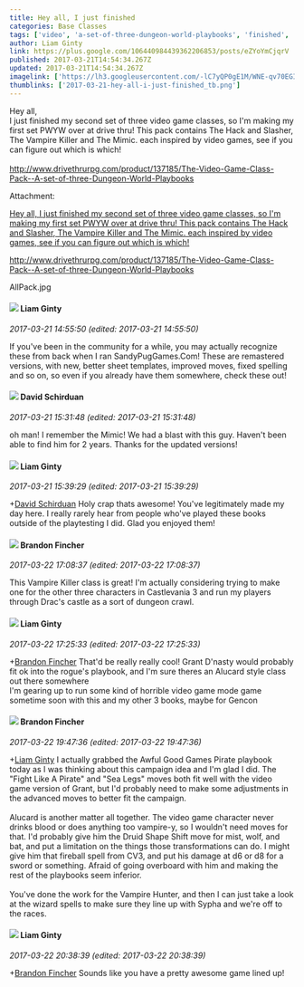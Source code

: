 ```yaml
---
title: Hey all, I just finished
categories: Base Classes
tags: ['video', 'a-set-of-three-dungeon-world-playbooks', 'finished', 'second']
author: Liam Ginty
link: https://plus.google.com/106440984439362206853/posts/eZYoYmCjqrV
published: 2017-03-21T14:54:34.267Z
updated: 2017-03-21T14:54:34.267Z
imagelink: ['https://lh3.googleusercontent.com/-lC7yQP0gE1M/WNE-qv70EGI/AAAAAAAAAoQ/zWCmdAVh0GkcGnPc8r8YV0kY2GFdpjDQgCJoC/w900-h1141/AllPack.jpg']
thumblinks: ['2017-03-21-hey-all-i-just-finished_tb.png']
---
```


Hey all,<br />I just finished my second set of three video game classes, so I&#39;m making my first set PWYW over at drive thru! This pack contains The Hack and Slasher, The Vampire Killer and The Mimic. each inspired by video games, see if you can figure out which is which!<br /><br /><a href="http://www.drivethrurpg.com/product/137185/The-Video-Game-Class-Pack--A-set-of-three-Dungeon-World-Playbooks" class="ot-anchor">http://www.drivethrurpg.com/product/137185/The-Video-Game-Class-Pack--A-set-of-three-Dungeon-World-Playbooks</a>


Attachment:

<a href='https://plus.google.com/photos/106440984439362206853/albums/6399965448403224417/6399965449612955746?sqi=100084733231320276299&sqsi=55379595-98b4-44a1-92bf-a8a8758d88f4'>Hey all,
I just finished my second set of three video game classes, so I'm making my first set PWYW over at drive thru! This pack contains The Hack and Slasher, The Vampire Killer and The Mimic. each inspired by video games, see if you can figure out which is which!

http://www.drivethrurpg.com/product/137185/The-Video-Game-Class-Pack--A-set-of-three-Dungeon-World-Playbooks</a>


AllPack.jpg
<div id='comment z13vhh4ynrmgd5mb004ci3jh2lvne3ai10s'>
  <h4><img src='{{site.baseurl}}//images/avatars/106440984439362206853_photo.jpg'> Liam Ginty</h4>
      <p><cite>2017-03-21 14:55:50 (edited: 2017-03-21 14:55:50)</cite></p>
        <p>If you&#39;ve been in the community for a while, you may actually recognize these from back when I ran SandyPugGames.Com! These are remastered versions, with new, better sheet templates, improved moves, fixed spelling and so on, so even if you already have them somewhere, check these out!</p>
</div>
        

<div id='comment z13vhh4ynrmgd5mb004ci3jh2lvne3ai10s'>
  <h4><img src='{{site.baseurl}}//images/avatars/116124411286229550721_photo.jpg'> David Schirduan</h4>
      <p><cite>2017-03-21 15:31:48 (edited: 2017-03-21 15:31:48)</cite></p>
        <p>oh man! I remember the Mimic! We had a blast with this guy. Haven&#39;t been able to find him for 2 years. Thanks for the updated versions!</p>
</div>
        

<div id='comment z13vhh4ynrmgd5mb004ci3jh2lvne3ai10s'>
  <h4><img src='{{site.baseurl}}//images/avatars/106440984439362206853_photo.jpg'> Liam Ginty</h4>
      <p><cite>2017-03-21 15:39:29 (edited: 2017-03-21 15:39:29)</cite></p>
        <p><span class="proflinkWrapper"><span class="proflinkPrefix">+</span><a class="proflink" href="https://plus.google.com/116124411286229550721" oid="116124411286229550721">David Schirduan</a></span> Holy crap thats awesome! You&#39;ve legitimately made my day here. I really rarely hear from people who&#39;ve played these books outside of the playtesting I did. Glad you enjoyed them!</p>
</div>
        

<div id='comment z13vhh4ynrmgd5mb004ci3jh2lvne3ai10s'>
  <h4><img src='{{site.baseurl}}//images/avatars/103942737038446091244_photo.jpg'> Brandon Fincher</h4>
      <p><cite>2017-03-22 17:08:37 (edited: 2017-03-22 17:08:37)</cite></p>
        <p>This Vampire Killer class is great! I&#39;m actually considering trying to make one for the other three characters in Castlevania 3 and run my players through Drac&#39;s castle as a sort of dungeon crawl.</p>
</div>
        

<div id='comment z13vhh4ynrmgd5mb004ci3jh2lvne3ai10s'>
  <h4><img src='{{site.baseurl}}//images/avatars/106440984439362206853_photo.jpg'> Liam Ginty</h4>
      <p><cite>2017-03-22 17:25:33 (edited: 2017-03-22 17:25:33)</cite></p>
        <p><span class="proflinkWrapper"><span class="proflinkPrefix">+</span><a class="proflink" href="https://plus.google.com/103942737038446091244" oid="103942737038446091244">Brandon Fincher</a></span> That&#39;d be really really cool! Grant D&#39;nasty would probably fit ok into the rogue&#39;s playbook, and I&#39;m sure theres an Alucard style class out there somewhere<br />I&#39;m gearing up to run some kind of horrible video game mode game sometime soon with this and my other 3 books, maybe for Gencon</p>
</div>
        

<div id='comment z13vhh4ynrmgd5mb004ci3jh2lvne3ai10s'>
  <h4><img src='{{site.baseurl}}//images/avatars/103942737038446091244_photo.jpg'> Brandon Fincher</h4>
      <p><cite>2017-03-22 19:47:36 (edited: 2017-03-22 19:47:36)</cite></p>
        <p><span class="proflinkWrapper"><span class="proflinkPrefix">+</span><a class="proflink" href="https://plus.google.com/106440984439362206853" oid="106440984439362206853">Liam Ginty</a></span> I actually grabbed the Awful Good Games Pirate playbook today as I was thinking about this campaign idea and I&#39;m glad I did. The &quot;Fight Like A Pirate&quot; and &quot;Sea Legs&quot; moves both fit well with the video game version of Grant, but I&#39;d probably  need to make some adjustments in the advanced moves to better fit the campaign. <br /><br />Alucard is another matter all together. The video game character never drinks blood or does anything too vampire-y, so I wouldn&#39;t need moves for that. I&#39;d probably give him the Druid Shape Shift move for mist, wolf, and bat, and put a limitation on the things those transformations can do. I might give him that fireball spell from CV3, and put his damage at d6 or d8 for a sword or something. Afraid of going overboard with him and making the rest of the playbooks seem inferior. <br /><br />You&#39;ve done the work for the Vampire Hunter, and then I can just take a look at the wizard spells to make sure they line up with Sypha and we&#39;re off to the races.</p>
</div>
        

<div id='comment z13vhh4ynrmgd5mb004ci3jh2lvne3ai10s'>
  <h4><img src='{{site.baseurl}}//images/avatars/106440984439362206853_photo.jpg'> Liam Ginty</h4>
      <p><cite>2017-03-22 20:38:39 (edited: 2017-03-22 20:38:39)</cite></p>
        <p><span class="proflinkWrapper"><span class="proflinkPrefix">+</span><a class="proflink" href="https://plus.google.com/103942737038446091244" oid="103942737038446091244">Brandon Fincher</a></span> Sounds like you have a pretty awesome game lined up!</p>
</div>
        